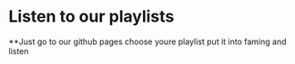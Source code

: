 # Listen to our playlists 
**Just go to our github pages choose youre playlist put it into faming and listen
